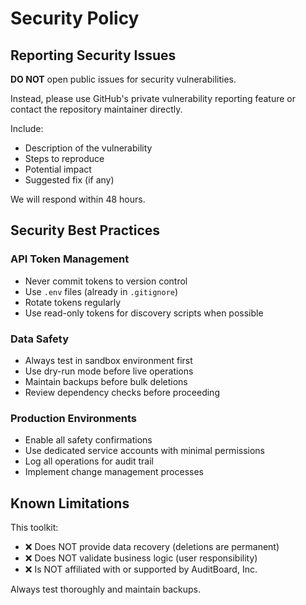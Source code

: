 # Security Policy

## Reporting Security Issues

**DO NOT** open public issues for security vulnerabilities.

Instead, please use GitHub's private vulnerability reporting feature or contact the repository maintainer directly.

Include:
- Description of the vulnerability
- Steps to reproduce
- Potential impact
- Suggested fix (if any)

We will respond within 48 hours.

## Security Best Practices

### API Token Management
- Never commit tokens to version control
- Use `.env` files (already in `.gitignore`)
- Rotate tokens regularly
- Use read-only tokens for discovery scripts when possible

### Data Safety
- Always test in sandbox environment first
- Use dry-run mode before live operations
- Maintain backups before bulk deletions
- Review dependency checks before proceeding

### Production Environments
- Enable all safety confirmations
- Use dedicated service accounts with minimal permissions
- Log all operations for audit trail
- Implement change management processes

## Known Limitations

This toolkit:
- ❌ Does NOT provide data recovery (deletions are permanent)
- ❌ Does NOT validate business logic (user responsibility)
- ❌ Is NOT affiliated with or supported by AuditBoard, Inc.

Always test thoroughly and maintain backups.
